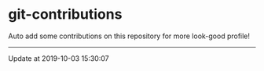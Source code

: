 # git-contributions

Auto add some contributions on this repository for more look-good profile!

---

Update at 2019-10-03 15:30:07
